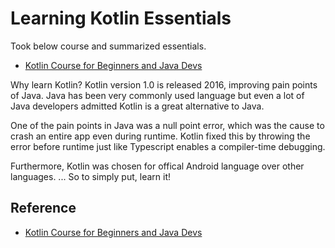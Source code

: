 # Learning Kotlin Essentials
Took below course and summarized essentials. 

- [Kotlin Course for Beginners and Java Devs](https://www.youjahstube.com/watch?v=k9K71QkrHGE&list=PLrnPJCHvNZuAIbejjZA1kGfLeA8ZpICB2&index=1)

Why learn Kotlin? Kotlin version 1.0 is released 2016, improving pain points of Java. Java has been very commonly used language but even a lot of Java developers admitted Kotlin is a great alternative to Java. 

One of the pain points in Java was a null point error, which was the cause to crash an entire app even during runtime. Kotlin fixed this by throwing the error before runtime just like Typescript enables a compiler-time debugging. 

Furthermore, Kotlin was chosen for offical Android language over other languages. ... So to simply put, learn it! 

## Reference
- [Kotlin Course for Beginners and Java Devs](https://www.youjahstube.com/watch?v=k9K71QkrHGE&list=PLrnPJCHvNZuAIbejjZA1kGfLeA8ZpICB2&index=1)